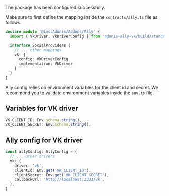 The package has been configured successfully.

Make sure to first define the mapping inside the `contracts/ally.ts` file as follows.

```ts
declare module '@ioc:Adonis/Addons/Ally' {
  import { VkDriver, VkDriverConfig } from 'adonis-ally-vk/build/standalone'

  interface SocialProviders {
    // ... other mappings
    vk: {
      config: VkDriverConfig
      implementation: VkDriver
    }
  }
}
```

Ally config relies on environment variables for the client id and secret.
We recommend you to validate environment variables inside the `env.ts` file.

## Variables for VK driver

```ts
VK_CLIENT_ID: Env.schema.string(),
VK_CLIENT_SECRET: Env.schema.string(),
```

## Ally config for VK driver

```ts
const allyConfig: AllyConfig = {
  // ... other drivers
  vk: {
    driver: 'vk',
    clientId: Env.get('VK_CLIENT_ID'),
    clientSecret: Env.get('VK_CLIENT_SECRET'),
    callbackUrl: 'http://localhost:3333/vk',
  },
}
```
